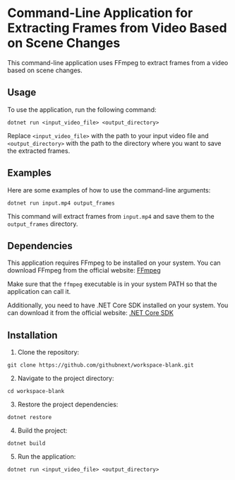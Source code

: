 # Command-Line Application for Extracting Frames from Video Based on Scene Changes

This command-line application uses FFmpeg to extract frames from a video based on scene changes.

## Usage

To use the application, run the following command:

```
dotnet run <input_video_file> <output_directory>
```

Replace `<input_video_file>` with the path to your input video file and `<output_directory>` with the path to the directory where you want to save the extracted frames.

## Examples

Here are some examples of how to use the command-line arguments:

```
dotnet run input.mp4 output_frames
```

This command will extract frames from `input.mp4` and save them to the `output_frames` directory.

## Dependencies

This application requires FFmpeg to be installed on your system. You can download FFmpeg from the official website: [FFmpeg](https://ffmpeg.org/download.html)

Make sure that the `ffmpeg` executable is in your system PATH so that the application can call it.

Additionally, you need to have .NET Core SDK installed on your system. You can download it from the official website: [.NET Core SDK](https://dotnet.microsoft.com/download)

## Installation

1. Clone the repository:

```
git clone https://github.com/githubnext/workspace-blank.git
```

2. Navigate to the project directory:

```
cd workspace-blank
```

3. Restore the project dependencies:

```
dotnet restore
```

4. Build the project:

```
dotnet build
```

5. Run the application:

```
dotnet run <input_video_file> <output_directory>
```
